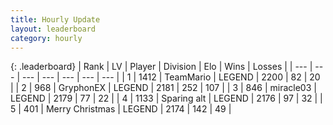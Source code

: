 ```yaml
---
title: Hourly Update
layout: leaderboard
category: hourly
---
```


{: .leaderboard}
| Rank | LV | Player | Division | Elo | Wins | Losses |
| --- | --- | --- | --- | --- | --- | --- |
| <span data-change="1">1</span> | 1412 | <span title="ID: 164871">TeamMario</span> | LEGEND | <span data-change="0">2200</span> | <span data-change="0">82</span> | <span data-change="0">20</span> |
| <span data-change="-1">2</span> | 968 | <span title="ID: 315148">GryphonEX</span> | LEGEND | <span data-change="-28">2181</span> | <span data-change="6">252</span> | <span data-change="4">107</span> |
| <span data-change="0">3</span> | 846 | <span title="ID: 416373">miracle03</span> | LEGEND | <span data-change="0">2179</span> | <span data-change="0">77</span> | <span data-change="0">22</span> |
| <span data-change="0">4</span> | 1133 | <span title="ID: 203132">Sparing alt</span> | LEGEND | <span data-change="0">2176</span> | <span data-change="0">97</span> | <span data-change="0">32</span> |
| <span data-change="0">5</span> | 401 | <span title="ID: 382502">Merry Christmas</span> | LEGEND | <span data-change="0">2174</span> | <span data-change="0">142</span> | <span data-change="0">49</span> |